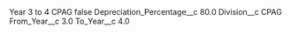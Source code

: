 <?xml version="1.0" encoding="UTF-8"?>
<CustomMetadata xmlns="http://soap.sforce.com/2006/04/metadata" xmlns:xsi="http://www.w3.org/2001/XMLSchema-instance" xmlns:xsd="http://www.w3.org/2001/XMLSchema">
    <label>Year 3 to 4 CPAG</label>
    <protected>false</protected>
    <values>
        <field>Depreciation_Percentage__c</field>
        <value xsi:type="xsd:double">80.0</value>
    </values>
    <values>
        <field>Division__c</field>
        <value xsi:type="xsd:string">CPAG</value>
    </values>
    <values>
        <field>From_Year__c</field>
        <value xsi:type="xsd:double">3.0</value>
    </values>
    <values>
        <field>To_Year__c</field>
        <value xsi:type="xsd:double">4.0</value>
    </values>
</CustomMetadata>
